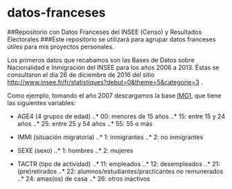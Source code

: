 # datos-franceses
##Repositorio con Datos Franceses del INSEE (Censo) y Resultados Electorales
###Este repositorio se utilizará para agrupar datos franceses útiles para mis proyectos personales. 

Los primeros datos que recabamos son las Bases de Datos sobre Nacionalidad e Inmigración del INSEE para los años 2006 a 2013. Éstas se consultaron el día 26 de diciembre de 2016 del sitio http://www.insee.fr/fr/statistiques?debut=0&theme=5&categorie=3 .

Como ejemplo, tomando el año 2007 descargamos la base [IMG1](http://www.insee.fr/fr/statistiques/2120456?sommaire=2402753), que tiene las siguientes variables:

* AGE4 (4 grupos de edad)
 ..* 00: menores de 15 años
 ..* 15: entre 15 y 24 años
 ..* 25: entre 25 y 54 años
 ..* 55: 55 o más

* IMMI (situación migratoria)
 ..* 1: inmigrantes
 ..* 2: no inmigrantes

* SEXE (sexo)
 ..* 1: hombres
 ..* 2: mujeres

* TACTR (tipo de actividad)
 ..* 11: empleados
 ..* 12: desempleados
 ..* 21: (pre)retirados
 ..* 22: alumnos/estudiantes/practicantes no remunerados
 ..* 24: amas(os) de casa
 ..* 26: otros inactivos
